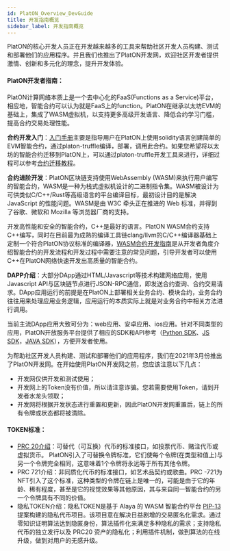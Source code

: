 ```yaml
---
id: PlatON_Overview_DevGuide
title: 开发指南概览
sidebar_label: 开发指南概览
---
```


PlatON的核心开发人员正在开发越来越多的工具来帮助社区开发人员构建、测试和部署他们的应用程序。并且我们也推出了PlatON开发网，欢迎社区开发者提供激情、创新和多元化的理念，提升开发体验。



#### PlatON开发者指南：

PlatON计算网络本质上是一个去中心化的FaaS(Functions as a Service)平台，相应地，智能合约可以认为就是FaaS上的function。PlatON在继承以太坊EVM的基础上，集成了WASM虚拟机，以支持更多高级开发语言、降低合约学习门槛，提高合约交易处理性能。



**合约开发入门**：[入门手册](https://luo-dahui.github.io/docs/zh-CN/Solidity_Dev_Manual)主要是指导用户在PlatON上使用solidity语言创建简单的EVM智能合约，通过platon-truffle编译，部署，调用此合约。如果您希望将以太坊的智能合约迁移到PlatON上，可以通过platon-truffle开发工具来进行，详细过程可以参考[合约迁移教程](https://luo-dahui.github.io/docs/zh-CN/Solidity_Contract_Migrate)。



**合约进阶开发**：PlatON区块链支持使用WebAssembly (WASM)来执行用户编写的智能合约，WASM是一种为栈式虚拟机设计的二进制指令集。WASM被设计为可供类似C/C++/Rust等高级语言的平台编译目标，最初设计目的是解决 JavaScript 的性能问题。WASM是由 W3C 牵头正在推进的 Web 标准，并得到了谷歌、微软和 Mozilla 等浏览器厂商的支持。

开发高性能和安全的智能合约，C++是最好的语言。PlatON WASM合约支持C++编写，同时在目前最为成熟的编译工具链clang/llvm的C/C++编译器基础上定制一个符合PlatON协议标准的编译器，[WASM合约开发指南](https://luo-dahui.github.io/docs/zh-CN/Wasm_Dev_Manual)是从开发者角度介绍智能合约的开发流程和开发过程中需要注意的常见问题，引导开发者可以使用C++在PlatON网络快速开发出高质量的智能合约。



**DAPP介绍**：大部分DApp通过HTML/Javascript等技术构建网络应用，使用Javascript API与区块链节点进行JSON-RPC通信，即发送合约查询、合约交易请求。DApp应用运行的前提是在PlatON上部署相关业务合约、模块合约，业务合约往往用来处理应用业务逻辑，应用运行的本质实际上就是对业务合约中相关方法进行调用。

当前主流DApp应用大致可分为：web应用、安卓应用、ios应用。针对不同类型的应用，PlatON开放服务平台提供了相应的SDK和API参考（[Python SDK](https://luo-dahui.github.io/docs/zh-CN/Python_SDK)、[JS SDK](https://luo-dahui.github.io/docs/zh-CN/JS_SDK)，[JAVA SDK](https://luo-dahui.github.io/docs/zh-CN/Java_SDK)），方便开发者使用。



为帮助社区开发人员构建、测试和部署他们的应用程序，我们在2021年3月份推出了PlatON开发网。在开始使用PlatON开发网之前，您应该注意以下几点：

- 开发网仅供开发和测试使用；
- 开发网上的Token没有价值，所以请注意诈骗。您若需要使用Token，请到开发者水龙头领取；
- 开发网将根据开发状态进行重置和更新，因此PlatON开发网重置后，链上的所有令牌或状态都将被清除。



#### TOKEN标准：

- [PRC 20介绍](/docs/zh-CN/Solidity_Contract_Dev_Costs#大型合约示例)：可替代（可互换）代币的标准接口，如投票代币、赌注代币或虚拟货币。 PlatON引入了可替换令牌标准，它们使每个令牌(在类型和值上)与另一个令牌完全相同，这意味着1个令牌将永远等于所有其他令牌。
- PRC 721介绍：非同质化代币的标准接口，如艺术品契约或歌曲。PRC -721为NFT引入了这个标准，这种类型的令牌在链上是唯一的，可能是由于它的年龄、稀有程度，甚至是它的视觉效果等其他原因，其与来自同一智能合约的另一个令牌具有不同的价值。
- 隐私TOKEN介绍：隐私TOKEN是基于 Alaya 的 WASM 智能合约平台 [PIP-13](https://github.com/AlayaNetwork/AIPs/blob/master/Alaya/AIP-13.md) 提案构建的隐私代币项目。该项目意在解决日益剧增的交易匿名化需求。通过零知识证明算法达到隐匿身份，算法插件化来满足多种隐私的需求；支持隐私代币的独立发行以及 PRC20 资产的隐私化；利用插件机制，做到算法的在线升级，做到对用户的无感升级。
